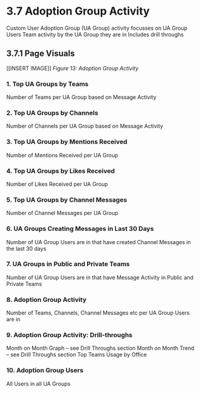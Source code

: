 # 3.7 Adoption Group Activity
Custom User Adoption Group (UA Group) activity focusses on UA Group Users Team activity by the UA Group they are in
Includes drill throughs

## 3.7.1 Page Visuals


[[INSERT IMAGE]] *Figure 13: Adoption Group Activity*


### 1.	Top UA Groups by Teams
Number of Teams per UA Group based on Message Activity 

### 2.	Top UA Groups by Channels
Number of Channels per UA Group based on Message Activity

### 3.	Top UA Groups by Mentions Received
Number of Mentions Received per UA Group

### 4.	Top UA Groups by Likes Received
Number of Likes Received per UA Group

### 5.	Top UA Groups by Channel Messages
Number of Channel Messages per UA Group

### 6.	UA Groups Creating Messages in Last 30 Days
Number of UA Group Users are in that have created Channel Messages in the last 30 days

### 7.	UA Groups in Public and Private Teams
Number of UA Group Users are in that have Message Activity in Public and Private Teams

### 8.	Adoption Group Activity
Number of Teams, Channels, Channel Messages etc per UA Group Users are in

### 9.	Adoption Group Activity: Drill-throughs
Month on Month Graph – see Drill Throughs section
Month on Month Trend – see Drill Throughs section
Top Teams Usage by Office

### 10.	Adoption Group Users
All Users in all UA Groups
